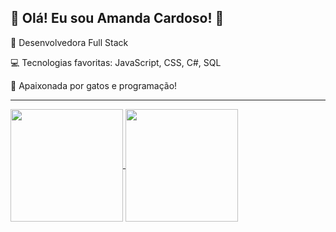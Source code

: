 
<!--
**Amndc/Amndc** is a ✨ _special_ ✨ repository because its `README.md` (this file) appears on your GitHub profile.

Here are some ideas to get you started:

- 🔭 I’m currently working on ...
- 🌱 I’m currently learning ...
- 👯 I’m looking to collaborate on ...
- 🤔 I’m looking for help with ...
- 💬 Ask me about ...
- 📫 How to reach me: ...
- 😄 Pronouns: ...
- ⚡ Fun fact: ...
-->

  ## 👋 Olá! Eu sou Amanda Cardoso! :stars: ##  

  🌟 Desenvolvedora Full Stack  
  <!-- linha vazia -->
  💻 Tecnologias favoritas: JavaScript, CSS, C#, SQL  
  <!-- linha vazia -->
  🐾 Apaixonada por gatos e programação!
  <!-- linha vazia -->

----


<a href="https://github.com/Amndc/github-readme-stats">
  <img height=180 align="center" src="https://github-readme-stats.vercel.app/api?username=Amndc&show_icons=true&theme=material-palenight" />
</a>
<a href="https://github.com/Amndc/convoychat">
  <img height=180 align="center" src="https://github-readme-stats.vercel.app/api/top-langs/?username=Amndc&layout=compact&theme=material-palenight" />
</a>

<!-- linha vazia --><!-- linha vazia --><!-- linha vazia -->


